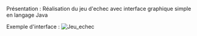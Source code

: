 Présentation :
Réalisation du jeu d'echec avec interface graphique simple en langage Java

Exemple d'interface :
![Jeu_echec](https://github.com/Gayuura/ChessGameJava_RTAI2023/assets/151452334/aa2da948-e1d1-44b2-a7f8-2519c9d600ca)
